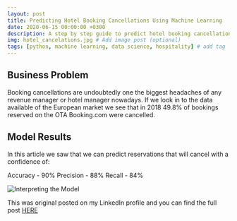 ```yaml
---
layout: post
title: Predicting Hotel Booking Cancellations Using Machine Learning
date: 2020-06-15 00:00:00 +0300
description: A step by step guide to predict hotel booking cancellations using python. # Add post description (optional)
img: hotel_cancelations.jpg # Add image post (optional)
tags: [python, machine learning, data science, hospitality] # add tag
---
```

## Business Problem

Booking cancellations are undoubtedly one the biggest headaches of any revenue manager or hotel manager nowadays. If we look in to the data available of the European market we see that in 2018 49.8% of bookings reserved on the OTA Booking.com were cancelled.

## Model Results

In this article we saw that we can predict reservations that will cancel with a confidence of:

Accuracy - 90%
Precision - 88%
Recall - 84%

![Interpreting the Model]({{site.baseurl}}/assets/img/shap.jpg)


This was original posted on my LinkedIn profile and you can find the full post [HERE](https://www.linkedin.com/pulse/u-hotel-booking-cancellations-using-machine-learning-manuel-banza/)